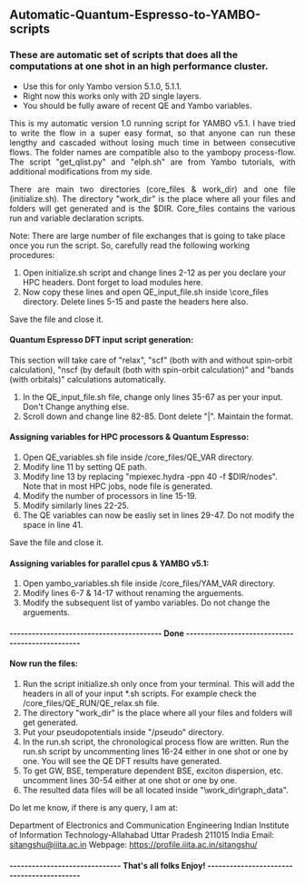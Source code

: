 ## Automatic-Quantum-Espresso-to-YAMBO-scripts
### These are automatic set of scripts that does all the computations at one shot in an high performance cluster.
- Use this for only Yambo version 5.1.0, 5.1.1.
- Right now this works only with 2D single layers.
- You should be fully aware of recent QE and Yambo variables. 

<p style='text-align: justify;'>This is my automatic version 1.0 running script for YAMBO v5.1. I have tried to write the flow in a super easy format, so that anyone can run these lengthy and cascaded without losing much time in between consecutive flows. The folder names are compatible also to the yambopy process-flow. The script "get_qlist.py" and "elph.sh" are from Yambo tutorials, with additional modifications from my side.</p>

<p style='text-align: justify;'>There are main two directories (core_files & work_dir) and one file (initialize.sh). The directory "work_dir" is the place where all your files and folders will get generated and is the $DIR. Core_files contains the various run and variable declaration scripts. 

Note: There are large number of file exchanges that is going to take place once you run the script. So, carefully read the following working procedures:</p>  

1. Open initialize.sh script and change lines 2-12 as per you declare your HPC headers. Dont forget to load modules here.
2. Now copy these lines and open QE_input_file.sh inside \core_files directory. Delete lines 5-15 and paste the headers here also.

Save the file and close it.

#### Quantum Espresso DFT input script generation: 
This section will take care of "relax", "scf" (both with and without spin-orbit calculation), "nscf (by default (both with spin-orbit calculation)" and "bands (with orbitals)" calculations automatically.

1. In the QE_input_file.sh file, change only lines 35-67 as per your input. Don't Change anything else.
2. Scroll down and change line 82-85. Dont delete "|". Maintain the format.


#### Assigning variables for HPC processors & Quantum Espresso:

1. Open QE_variables.sh file inside /core_files/QE_VAR directory.
2. Modify line 11 by setting QE path.
3. Modify line 13 by replacing "mpiexec.hydra -ppn 40 -f $DIR/nodes". Note that in most HPC jobs, node file is generated.
4. Modify the number of processors in line 15-19.
5. Modify similarly lines 22-25.
6. The QE variables can now be easliy set in lines 29-47. Do not modify the space in line 41. 

Save the file and close it.

#### Assigning variables for parallel cpus & YAMBO v5.1:

1. Open yambo_variables.sh file inside /core_files/YAM_VAR directory.
2. Modify lines 6-7 & 14-17 without renaming the arguements.
3. Modify the subsequent list of yambo variables. Do not change the arguements.

#### ----------------------------------------- Done ------------------------------------------------

#### Now run the files:

1. Run the script initialize.sh only once from your terminal. This will add the headers in all of your input *.sh scripts. For example check the /core_files/QE_RUN/QE_relax.sh file.
2. The directory "work_dir" is the place where all your files and folders will get generated.
3. Put your pseudopotentials inside "/pseudo" directory.
4. In the run.sh script, the chronological process flow are written. Run the run.sh script by uncommenting lines 16-24 either in one shot or one by one. You will see the QE DFT results have generated.
5. To get GW, BSE, temperature dependent BSE, exciton dispersion, etc. uncomment lines 30-54 either at one shot or one by one.
6. The resulted data files will be all located inside "\work_dir\graph_data\". 

Do let me know, if there is any query, I am at: 

Department of Electronics and Communication Engineering
Indian Institute of Information Technology-Allahabad
Uttar Pradesh 211015
India
Email: sitangshu@iiita.ac.in 
Webpage: https://profile.iiita.ac.in/sitangshu/


#### ------------------------------ That's all folks Enjoy! ------------------------------------------

